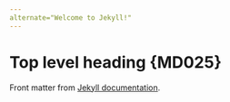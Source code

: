```yaml
---
alternate="Welcome to Jekyll!"
---
```

# Top level heading {MD025}

Front matter from [Jekyll documentation](https://jekyllrb.com/docs/posts/#a-typical-post).
